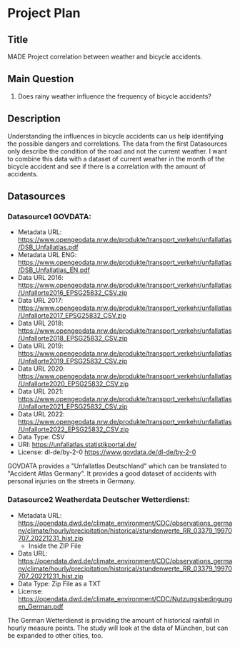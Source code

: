 # Project Plan

## Title
<!-- Give your project a short title. -->
MADE Project correlation between weather and bicycle accidents.

## Main Question

<!-- Think about one main question you want to answer based on the data. -->
1. Does rainy weather influence the frequency of bicycle accidents?

## Description

<!-- Describe your data science project in max. 200 words. Consider writing about why and how you attempt it. -->
Understanding the influences in bicycle accidents can us help identifying the possible dangers and correlations. 
The data from the first Datasources only describe the condition of the road and not the current weather. 
I want to combine this data with a dataset of current weather in the month of the bicycle accident and see if there is a correlation with the amount of accidents.

## Datasources

<!-- Describe each datasources you plan to use in a section. Use the prefic "DatasourceX" where X is the id of the datasource. -->

### Datasource1 GOVDATA: 
* Metadata URL: https://www.opengeodata.nrw.de/produkte/transport_verkehr/unfallatlas/DSB_Unfallatlas.pdf
* Metadata URL ENG: https://www.opengeodata.nrw.de/produkte/transport_verkehr/unfallatlas/DSB_Unfallatlas_EN.pdf
* Data URL 2016: https://www.opengeodata.nrw.de/produkte/transport_verkehr/unfallatlas/Unfallorte2016_EPSG25832_CSV.zip
* Data URL 2017: https://www.opengeodata.nrw.de/produkte/transport_verkehr/unfallatlas/Unfallorte2017_EPSG25832_CSV.zip
* Data URL 2018: https://www.opengeodata.nrw.de/produkte/transport_verkehr/unfallatlas/Unfallorte2018_EPSG25832_CSV.zip
* Data URL 2019: https://www.opengeodata.nrw.de/produkte/transport_verkehr/unfallatlas/Unfallorte2019_EPSG25832_CSV.zip
* Data URL 2020: https://www.opengeodata.nrw.de/produkte/transport_verkehr/unfallatlas/Unfallorte2020_EPSG25832_CSV.zip
* Data URL 2021: https://www.opengeodata.nrw.de/produkte/transport_verkehr/unfallatlas/Unfallorte2021_EPSG25832_CSV.zip
* Data URL 2022: https://www.opengeodata.nrw.de/produkte/transport_verkehr/unfallatlas/Unfallorte2022_EPSG25832_CSV.zip
* Data Type: CSV
* URI: https://unfallatlas.statistikportal.de/
* License: dl-de/by-2-0 https://www.govdata.de/dl-de/by-2-0

GOVDATA provides a "Unfallatlas Deutschland" which can be translated to "Accident Atlas Germany". It provides a good dataset of accidents with personal injuries on the streets in Germany.

### Datasource2 Weatherdata Deutscher Wetterdienst:
* Metadata URL: https://opendata.dwd.de/climate_environment/CDC/observations_germany/climate/hourly/precipitation/historical/stundenwerte_RR_03379_19970707_20221231_hist.zip
  * Inside the ZIP File
* Data URL: https://opendata.dwd.de/climate_environment/CDC/observations_germany/climate/hourly/precipitation/historical/stundenwerte_RR_03379_19970707_20221231_hist.zip
* Data Type: Zip File as a TXT
* License: https://opendata.dwd.de/climate_environment/CDC/Nutzungsbedingungen_German.pdf

The German Wetterdienst is providing the amount of historical rainfall in hourly measure points. The study will look at the data of München, but can be expanded to other cities, too.